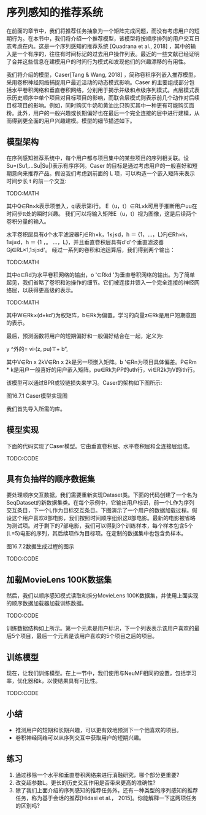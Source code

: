 

<!--
 * @version:
 * @Author:  StevenJokes https://github.com/StevenJokes
 * @Date: 2020-07-30 20:47:04
 * @LastEditors:  StevenJokes https://github.com/StevenJokes
 * @LastEditTime: 2020-08-21 19:17:03
 * @Description:MT, improve
 * @TODO::
 * @Reference:http://preview.d2l.ai/d2l-en/master/chapter_recommender-systems/seqrec.html
-->

# 序列感知的推荐系统

在前面的章节中，我们将推荐任务抽象为一个矩阵完成问题，而没有考虑用户的短期行为。在本节中，我们将介绍一个推荐模型，该模型将按顺序排列的用户交互日志考虑在内。这是一个序列感知的推荐系统 [Quadrana et al., 2018] ，其中的输入是一个有序的，往往有时间标记的过去用户操作列表。最近的一些文献已经证明了合并这些信息在建模用户的时间行为模式和发现他们的兴趣漂移的有用性。

我们将介绍的模型，Caser[Tang & Wang, 2018] ，简称卷积序列嵌入推荐模型，采用卷积神经网络捕捉用户最近活动的动态模式影响。Caser 的主要组成部分包括水平卷积网络和垂直卷积网络，分别用于揭示并级和点级序列模式。点层模式表示历史顺序中单个项目对目标项目的影响，而联合层模式则表示前几个动作对后续目标项目的影响。例如，同时购买牛奶和黄油比只购买其中一种更有可能购买面粉。此外，用户的一般兴趣或长期偏好也在最后一个完全连接的层中进行建模，从而得到更全面的用户兴趣建模。模型的细节描述如下。

## 模型架构

在序列感知推荐系统中，每个用户都与项目集中的某些项目的序列相关联。设 Su=(Su1,...Su|Su|)表示有序序列。Caser 的目标是通过考虑用户的一般喜好和短期意向来推荐产品。假设我们考虑到前面的 L 项，可以构造一个嵌入矩阵来表示时间步长 t 的前一个交互:

TODO:MATH

其中Q∈Rn×k表示项嵌入，qi表示第i行。 E（u，t）∈RL×k可用于推断用户uu在时间步tt处的瞬时兴趣。 我们可以将输入矩阵E（u，t）视为图像，这是后续两个卷积分量的输入。

水平卷积层具有d个水平滤波器Fj∈Rh×k，1≤j≤d，h ＝ {1，...，L}Fj∈Rh×k，1≤j≤d，h ＝ {1 ，。 ...，L}，并且垂直卷积层具有d'd'个垂直滤波器Gj∈RL×1,1≤j≤d'。 经过一系列的卷积和池运算后，我们得到两个输出：

TODO:MATH

其中o∈Rd为水平卷积网络的输出，o '∈Rkd '为垂直卷积网络的输出。为了简单起见，我们省略了卷积和池操作的细节。它们被连接并馈入一个完全连接的神经网络层，以获得更高级的表示。

TODO:MATH

其中W∈Rk×(d+kd’)为权矩阵，b∈Rk为偏置。学习的向量z∈Rk是用户短期意图的表示。

最后，预测函数将用户的短期偏好和一般偏好结合在一起，定义为:

y ^外的= vi⋅(z, pu)⊤+ b“,

其中V∈Rn x 2kV∈Rn x 2k是另一项嵌入矩阵。b '∈Rn为项目具体偏差。P∈Rm * k是用户一般喜好的用户嵌入矩阵。pu∈Rk为PP的uth行，vi∈R2k为V的ith行。

该模型可以通过BPR或铰链损失来学习。Caser的架构如下图所示:

图16.7.1 Caser模型实现图

我们首先导入所需的库。

## 模型实现

下面的代码实现了Caser模型。它由垂直卷积层、水平卷积层和全连接层组成。

TODO:CODE

## 具有负抽样的顺序数据集

要处理顺序交互数据，我们需要重新实现Dataset类。下面的代码创建了一个名为SeqDataset的新数据集类。在每个示例中，它输出用户标识，前一个L作为序列交互条目，下一个L作为目标交互条目。下图演示了一个用户的数据加载过程。假设这个用户喜欢8部电影，我们按照时间顺序组织这8部电影。最新的电影被省略为测试项。对于剩下的7部电影，我们可以得到3个训练样本，每个样本包含5个(L=5)电影的序列，其后续项作为目标项。在定制的数据集中也包含负样本。

图16.7.2数据生成过程的图示

TODO:CODE

## 加载MovieLens 100K数据集

然后，我们以顺序感知模式读取和拆分MovieLens 100K数据集，并使用上面实现的顺序数据加载器加载训练数据。

TODO:CODE

训练数据结构如上所示。第一个元素是用户标识，下一个列表表示该用户喜欢的最后5个项目，最后一个元素是该用户喜欢的5个项目之后的项目。

## 训练模型

现在，让我们训练模型。在上一节中，我们使用与NeuMF相同的设置，包括学习率，优化器和k，以使结果具有可比性。

TODO:CODE

## 小结

* 推测用户的短期和长期兴趣，可以更有效地预测下一个他喜欢的项目。
* 卷积神经网络可以从序列交互中获取用户的短期兴趣。

## 练习

1. 通过移除一个水平和垂直卷积网络来进行消融研究，哪个部分更重要?
1. 改变超参数L。更长的历史交互作用是否带来更高的准确性?
1. 除了我们上面介绍的序列感知的推荐任务外，还有一种类型的序列感知的推荐任务，称为基于会话的推荐[Hidasi et al.， 2015]。你能解释一下这两项任务的区别吗?
